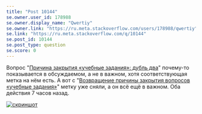 ```yaml
---
title: "Post 10144"
se.owner.user_id: 178988
se.owner.display_name: "Qwertiy"
se.owner.link: "https://ru.meta.stackoverflow.com/users/178988/qwertiy"
se.link: "https://ru.meta.stackoverflow.com/q/10144"
se.post_id: 10144
se.post_type: question
se.score: 0
---
```

<p>Вопрос "<a href="https://ru.meta.stackoverflow.com/q/10141/178988">Причина закрытия &#171;учебные задания&#187;: дубль два</a>" почему-то показывается в обсуждаемом, а не в важном, хотя соответствующая метка на нём есть. А вот с "<a href="https://ru.meta.stackoverflow.com/q/10100/178988">Возвращение причины закрытия вопросов &#171;учебные задания&#187;</a>" метку уже сняли, а он всё ещё в важном. Оба действия 7 часов назад.</p>

<p><a href="https://i.stack.imgur.com/0cDgN.png" rel="nofollow noreferrer"><img src="https://i.stack.imgur.com/0cDgN.png" alt="скриншот"></a></p>
